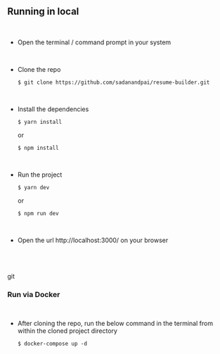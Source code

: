 ## Running in local

<br>

- Open the terminal / command prompt in your system

  <br>

- Clone the repo

  ```
  $ git clone https://github.com/sadanandpai/resume-builder.git
  ```

  <br>

- Install the dependencies

  ```
  $ yarn install
  ```

  or

  ```
  $ npm install
  ```

  <br>

- Run the project

  ```
  $ yarn dev
  ```

  or

  ```
  $ npm run dev
  ```

  <br>

- Open the url http://localhost:3000/ on your browser

<br><br><br>
git 
### Run via Docker

<br>

- After cloning the repo, run the below command in the terminal from within the cloned project directory

  ```
  $ docker-compose up -d
  ```
